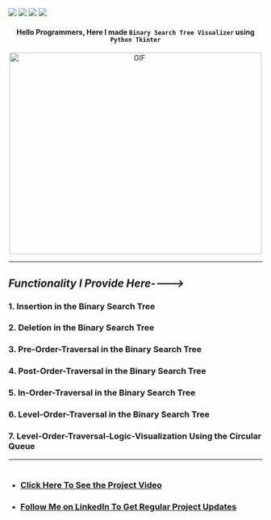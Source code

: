 ![](https://img.shields.io/badge/Programming_Language-Python-blue.svg)
![](https://img.shields.io/badge/Tool_Used-Tkinter-orange.svg)
![](https://img.shields.io/badge/Python_Version-3.7-blue.svg)
![](https://img.shields.io/badge/Status-Complete-green.svg)

#### <p align="center">Hello Programmers, Here I made `Binary Search Tree Visualizer` using `Python Tkinter` </p>

<p align="center"> <img alt="GIF" height="400px"  width="500px" src="https://blog.penjee.com/wp-content/uploads/2015/11/binary-search-tree-sorted-array-animation.gif"/><br></p>

---

## <p align="left"> ***_Functionality I Provide Here---->_***
### 1. Insertion in the Binary Search Tree
### 2. Deletion in the Binary Search Tree
### 3. Pre-Order-Traversal in the Binary Search Tree
### 4. Post-Order-Traversal in the Binary Search Tree
### 5. In-Order-Traversal in the Binary Search Tree
### 6. Level-Order-Traversal in the Binary Search Tree
### 7. Level-Order-Traversal-Logic-Visualization Using the Circular Queue</p>
---
# <p align="left">
- ###  [Click Here To See the Project Video](https://youtu.be/9MZDMAiR24I "LCO")
- ###  [Follow Me on LinkedIn To Get Regular Project Updates](https://www.linkedin.com/in/samarpan-dasgupta-4aa1061b0/ "LCO")
 
